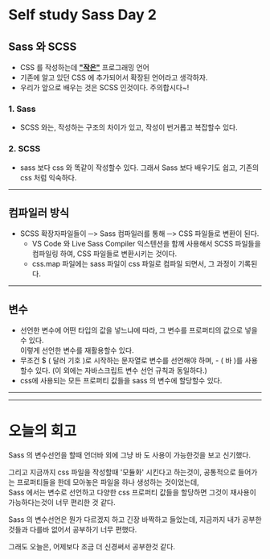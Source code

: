 # Self study Sass Day 2

## Sass 와 SCSS

- CSS 를 작성하는데 **<u>"작은"</u>** 프로그래밍 언어
- 기존에 알고 있던 CSS 에 추가되어서 확장된 언어라고 생각하자. 
- 우리가 앞으로 배우는 것은 SCSS 인것이다. 주의합시다~!

### 1. Sass

- SCSS 와는, 작성하는 구조의 차이가 있고, 작성이 번거롭고 복잡할수 있다. 

### 2. SCSS 

- sass 보다 css 와 똑같이 작성할수 있다. 그래서 Sass 보다 배우기도 쉽고, 기존의 css 처럼 익숙하다. 

---

## 컴파일러 방식

- SCSS 확장자파일들이 ─> Sass 컴파일러를 통해 ─> CSS 파일들로 변환이 된다.
  - VS Code 와 Live Sass Compiler 익스텐션을 함께 사용해서 SCSS 파일들을 컴파일링 하여, CSS 파일들로 변환시키는 것이다. 
  - css.map 파일에는 sass 파일이 css 파일로 컴파일 되면서, 그 과정이 기록된다. 

---

## 변수

- 선언한 변수에 어떤 타입의 값을 넣느냐에 따라, 그 변수를 프로퍼티의 값으로 넣을수 있다. <br>이렇게 선언한 변수를 재활용할수 있다. 
- 무조건 $ ( 달러 기호 )로 시작하는 문자열로 변수를 선언해야 하며, - ( 바 )를 사용할수 있다. (이 외에는 자바스크립트 변수 선언 규칙과 동일하다.)
- css에 사용되는 모든 프로퍼티 값들을 sass 의 변수에 할당할수 있다. 

---

---

# 오늘의 회고

Sass 의 변수선언을 할때 언더바 외에 그냥 바 도 사용이 가능한것을 보고 신기했다. 

그리고 지금까지 css 파일을 작성할때 '모듈화' 시킨다고 하는것이, 공통적으로 들어가는 프로퍼티들을 한데 모아놓은 파일을 하나 생성하는 것이었는데, <br>Sass 에서는 변수로 선언하고 다양한 css 프로퍼티 값들을 할당하면 그것이 재사용이 가능하다는것이 너무 편리한 것 같다. 

Sass 의 변수선언은 뭔가 다르겠지 하고 긴장 바짝하고 들었는데, 지금까지 내가 공부한것들과 다를바 없어서 공부하기 너무 편했다. 

그래도 오늘은, 어제보다 조금 더 신경써서 공부한것 같다. 
